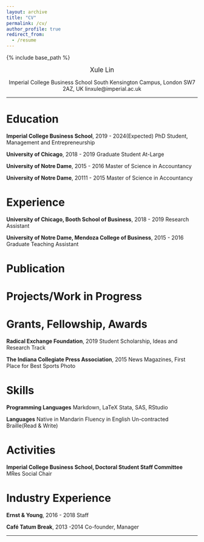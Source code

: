 ```yaml
---
layout: archive
title: "CV"
permalink: /cv/
author_profile: true
redirect_from:
  - /resume
---
```


{% include base_path %}

<p style="text-align: center;"><span style="font-size:larger;"> Xule Lin </span> </p>
<p style="text-align: center;">Imperial College Business School  
South Kensington Campus, London SW7 2AZ, UK 
linxule@imperial.ac.uk  </p>

---

Education
====
**Imperial College Business School**, 2019 - 2024(Expected)
PhD Student, Management and Entrepreneurship

**University of Chicago**, 2018 - 2019
Graduate Student At-Large

**University of Notre Dame**, 2015 - 2016
Master of Science in Accountancy

**University of Notre Dame**, 20111 - 2015
Master of Science in Accountancy

Experience
====
**University of Chicago, Booth School of Business**, 2018 - 2019
Research Assistant

**University of Notre Dame, Mendoza College of Business**, 2015 - 2016
Graduate Teaching Assistant

Publication
====

Projects/Work in Progress
====

Grants, Fellowship, Awards
====
**Radical Exchange Foundation**, 2019
Student Scholarship, Ideas and Research Track

**The Indiana Collegiate Press Association**, 2015
News Magazines, First Place for Best Sports Photo

Skills
====
**Programming Languages**
Markdown, LaTeX
Stata, SAS, RStudio

**Languages**
Native in Mandarin
Fluency in English
Un-contracted Braille(Read & Write)

Activities
====
**Imperial College Business School, Doctoral Student Staff
Committee**
MRes Social Chair


Industry Experience
====
**Ernst & Young**, 2016 - 2018
Staff

**Café Tatum Break**, 2013 -2014
Co-founder, Manager

----------------------------
